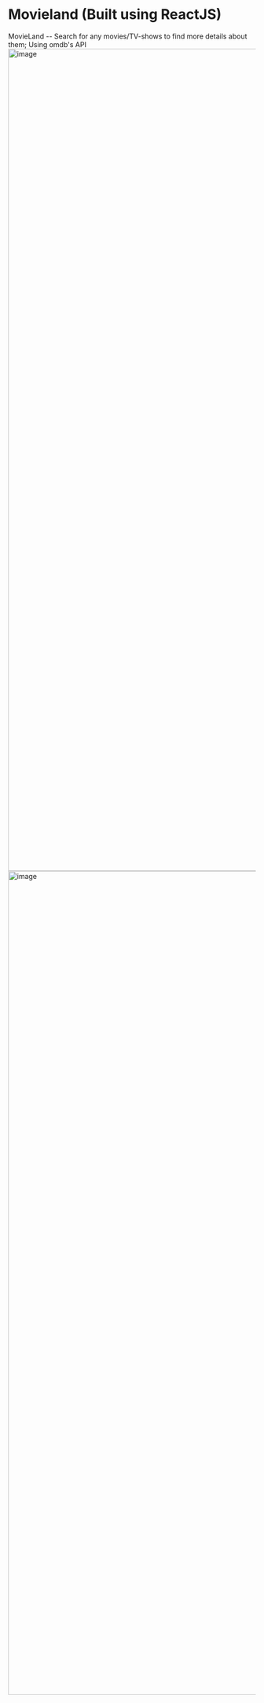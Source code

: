 # Movieland (Built using ReactJS)
MovieLand -- Search for any movies/TV-shows to find more details about them; Using omdb's API
<img width="1675" alt="image" src="https://user-images.githubusercontent.com/100430441/229291814-2bef95be-c137-4d14-81f8-ae2050a10c09.png">
<img width="1678" alt="image" src="https://user-images.githubusercontent.com/100430441/229291762-e64ec8a0-d6e1-44ee-aa64-54d2b03726e4.png">
